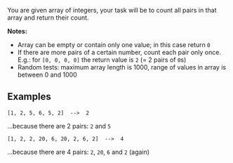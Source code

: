 You are given array of integers, your task will be to count all pairs in that array and return their count.

**Notes:**
   
* Array can be empty or contain only one value; in this case return `0` 
* If there are more pairs of a certain number, count each pair only once. E.g.: for `[0, 0, 0, 0]` the return value is `2` (= 2 pairs of `0`s)
* Random tests: maximum array length is 1000, range of values in array is between 0 and 1000


## Examples

```
[1, 2, 5, 6, 5, 2]  -->  2
```
...because there are 2 pairs: `2` and `5`


```
[1, 2, 2, 20, 6, 20, 2, 6, 2]  -->  4
```

...because there are 4 pairs: `2`, `20`, `6` and `2` (again) 
